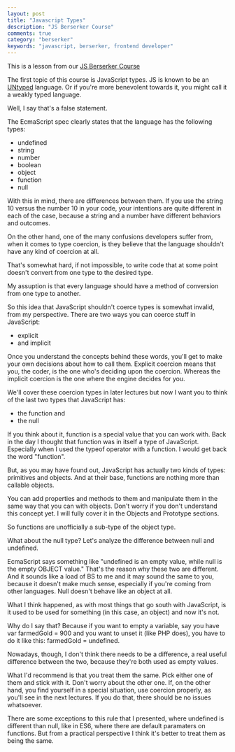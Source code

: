 ```yaml
---
layout: post
title: "Javascript Types"
description: "JS Berserker Course"
comments: true
category: "berserker"
keywords: "javascript, berserker, frontend developer"
---
```


<div class="highlight-text">This is a lesson from our <a href="{{ site.baseurl }}{% link berserker.md %}">JS Berserker Course</a></div>

The first topic of this course is JavaScript types. JS is known to be an <u>UNtyped</u> language. Or if you're more benevolent towards it, you might call it a weakly typed language.

Well, I say that's a false statement.

The EcmaScript spec clearly states that the language has the following types:
- undefined
- string
- number
- boolean
- object
- function
- null

<div class="divider"></div>

With this in mind, there are differences between them. If you use the string 10 versus the number 10 in your code, your intentions are quite different in each of the case, because a string and a number have different behaviors and outcomes.

On the other hand, one of the many confusions developers suffer from, when it comes to type coercion, is they believe that the language shouldn't have any kind of coercion at all.

That's somewhat hard, if not impossible, to write code that at some point doesn't convert from one type to the desired type.

My assuption is that every language should have a method of conversion from one type to another.

<div class="divider"></div>

So this idea that JavaScript shouldn't coerce types is somewhat invalid, from my perspective. There are two ways you can coerce stuff in JavaScript:
- explicit
- and implicit

Once you understand the concepts behind these words, you'll get to make your own decisions about how to call them. Explicit coercion means that you, the coder, is the one who's deciding upon the coercion. Whereas the implicit coercion is the one where the engine decides for you.

We'll cover these coercion types in later lectures but now I want you to think of the last two types that JavaScript has:
- the function and
- the null

<div class="divider"></div>

If you think about it, function is a special value that you can work with. Back in the day I thought that function was in itself a type of JavaScript. Especially when I used the typeof operator with a function. I would get back the word "function".

But, as you may have found out, JavaScript has actually two kinds of types: primitives and objects. And at their base, functions are nothing more than callable objects.

You can add properties and methods to them and manipulate them in the same way that you can with objects. Don't worry if you don't understand this concept yet. I will fully cover it in the Objects and Prototype sections.

So functions are unofficially a sub-type of the object type.

What about the null type? Let's analyze the difference between null and undefined.

<div class="divider"></div>

EcmaScript says something like "undefined is an empty value, while null is the empty OBJECT value." That's the reason why these two are different. And it sounds like a load of BS to me and it may sound the same to you, because it doesn't make much sense, especially if you're coming from other languages. Null doesn't behave like an object at all.

What I think happened, as with most things that go south with JavaScript, is it used to be used for something (in this case, an object) and now it's not.

Why do I say that? Because if you want to empty a variable, say you have var farmedGold = 900 and you want to unset it  (like PHP does), you have to do it like this: farmedGold = undefined.

Nowadays, though, I don't think there needs to be a difference, a real useful difference between the two, because they're both used as empty values.

What I'd recommend is that you treat them the same. Pick either one of them and stick with it. Don't worry about the other one. If, on the other hand, you find yourself in a special situation, use coercion properly, as you'll see in the next lectures. If you do that, there should be no issues whatsoever.

There are some exceptions to this rule that I presented, where undefined is different than null, like in ES6, where there are default paramaters on functions. But from a practical perspective I think it's better to treat them as being the same.
